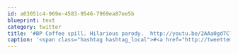```yaml
---
id: a03051c4-969e-4583-9546-7969ea87ee5b
blueprint: text
category: twitter
title: '#BP Coffee spill. Hilarious parody.  http://youtu.be/2AAa0gd7ClM (Last BP link for a while, I promise)'
caption: '<span class="hashtag hashtag_local">#<a href="http://tweettemp.darylchymko.ca/?tag=bp">BP</a> Coffee spill. Hilarious parody.  http://youtu.be/2AAa0gd7ClM (Last BP link for a while, I promise)'
---
```

